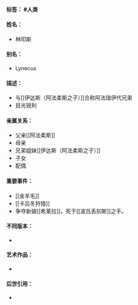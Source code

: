 #### 标签： #人类
#### 姓名：
- 林叩斯
#### 别名：
- Lynecus
#### 描述：
- 与[[伊达斯（阿法柔斯之子）]]合称阿法瑞伊代兄弟
- 目光锐利
#### 亲属关系：
- 父亲[[阿法柔斯]]
- 母亲
- 兄弟姐妹[[伊达斯（阿法柔斯之子）]]
- 子女
- 配偶
#### 重要事件：
- [[金羊毛]]
- [[卡吕冬狩猎]]
- 争夺新娘[[希莱拉]]，死于[[波吕丢刻斯]]之手。
#### 不同版本：
- 
#### 艺术作品：
- 
#### 后世引用：
- 